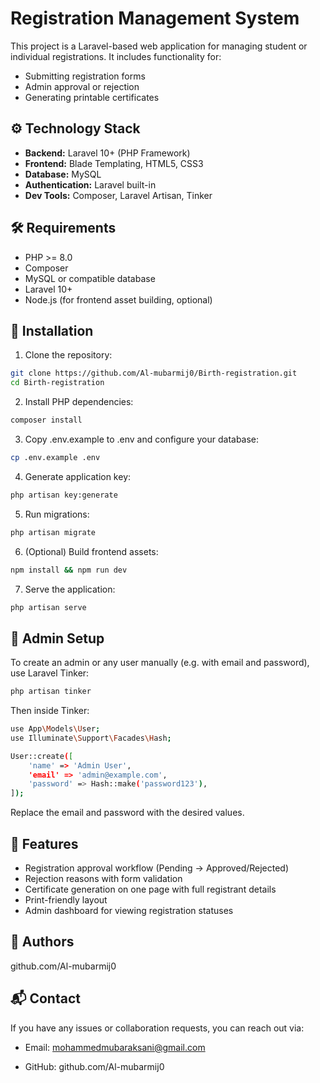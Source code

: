 # Registration Management System

This project is a Laravel-based web application for managing student or individual registrations. It includes functionality for:
- Submitting registration forms
- Admin approval or rejection
- Generating printable certificates

## ⚙️ Technology Stack

- **Backend:** Laravel 10+ (PHP Framework)
- **Frontend:** Blade Templating, HTML5, CSS3
- **Database:** MySQL
- **Authentication:** Laravel built-in
- **Dev Tools:** Composer, Laravel Artisan, Tinker

## 🛠️ Requirements

- PHP >= 8.0
- Composer
- MySQL or compatible database
- Laravel 10+
- Node.js (for frontend asset building, optional)

## 🚀 Installation

1. Clone the repository:

```bash
git clone https://github.com/Al-mubarmij0/Birth-registration.git
cd Birth-registration
```

2. Install PHP dependencies:

```bash
composer install
```

3. Copy .env.example to .env and configure your database:

``` bash
cp .env.example .env
```
4. Generate application key:

``` bash
php artisan key:generate
```

5. Run migrations:

``` bash
php artisan migrate
```

6. (Optional) Build frontend assets:

``` bash
npm install && npm run dev
```

7. Serve the application:

```bash
php artisan serve
```
## 🔐 Admin Setup
To create an admin or any user manually (e.g. with email and password), use Laravel Tinker:
```bash
php artisan tinker
```
Then inside Tinker:
``` bash
use App\Models\User;
use Illuminate\Support\Facades\Hash;

User::create([
    'name' => 'Admin User',
    'email' => 'admin@example.com',
    'password' => Hash::make('password123'),
]);
```
Replace the email and password with the desired values.

## 📄 Features
- Registration approval workflow (Pending → Approved/Rejected)
- Rejection reasons with form validation
- Certificate generation on one page with full registrant details
- Print-friendly layout
- Admin dashboard for viewing registration statuses
## 👥 Authors
github.com/Al-mubarmij0


## 📬 Contact
If you have any issues or collaboration requests, you can reach out via:

- Email: mohammedmubaraksani@gmail.com

- GitHub: github.com/Al-mubarmij0


